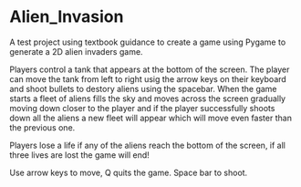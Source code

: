 # Alien_Invasion
A test project using textbook guidance to create a game using Pygame to generate a 2D alien invaders game.

Players control a tank that appears at the bottom of the screen. The player can move the tank from left to right usig the arrow keys on their keyboard and shoot bullets to destory aliens using the spacebar. When the game starts a fleet of aliens fills the sky and moves across the screen gradually moving down closer to the player and if the player successfully shoots down all the aliens a new fleet will appear which will move even faster than the previous one.

Players lose a life if any of the aliens reach the bottom of the screen, if all three lives are lost the game will end!

Use arrow keys to move, Q quits the game. Space bar to shoot.
